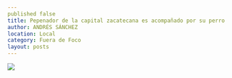 ```yaml
---
published false
title: Pepenador de la capital zacatecana es acompañado por su perro
author: ANDRÉS SÁNCHEZ
location: Local
category: Fuera de Foco
layout: posts
---
```


![](http://i.imgur.com/tr4uYflm.jpg)
